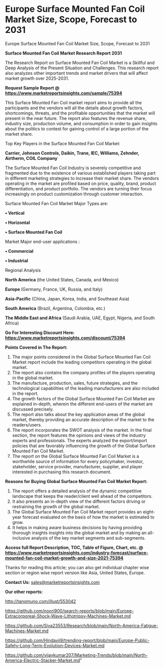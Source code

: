 # Europe Surface Mounted Fan Coil Market Size, Scope, Forecast to 2031
Europe Surface Mounted Fan Coil Market Size, Scope, Forecast to 2031

<strong>Surface Mounted Fan Coil Market Research Report 2031</strong>

The Research Report on Surface Mounted Fan Coil Market is a Skillful and Deep Analysis of the Present Situation and Challenges. This research report also analyzes other important trends and market drivers that will affect market growth over 2025-2031.

<strong>Request Sample Report @ <a href=https://www.marketreportsinsights.com/sample/75394>https://www.marketreportsinsights.com/sample/75394</a></strong>

This Surface Mounted Fan Coil market report aims to provide all the participants and the vendors will all the details about growth factors, shortcomings, threats, and the profitable opportunities that the market will present in the near future. The report also features the revenue share, industry size, production volume, and consumption in order to gain insights about the politics to contest for gaining control of a large portion of the market share.

Top Key Players in the Surface Mounted Fan Coil Market:

<strong>Carrier, Johnson Controls, Daikin, Trane, IEC, Williams, Zehnder, Airtherm, COIL Company</strong>

The Surface Mounted Fan Coil Industry is severely competitive and fragmented due to the existence of various established players taking part in different marketing strategies to increase their market share. The vendors operating in the market are profiled based on price, quality, brand, product differentiation, and product portfolio. The vendors are turning their focus increasingly on product customization through customer interaction.

Surface Mounted Fan Coil Market Major Types are:

<strong>• Vertical

• Horizontal

• Surface Mounted Fan Coil</strong>

Market Major end-user applications :

<strong>• Commercial

• Industrial</strong>

Regional Analysis

</u><strong><b>North America</b></strong> (the United States, Canada, and Mexico)

<strong><b>Europe </b></strong>(Germany, France, UK, Russia, and Italy)

<strong><b>Asia-Pacific</b></strong> (China, Japan, Korea, India, and Southeast Asia)

<strong><b>South America</b></strong> (Brazil, Argentina, Colombia, etc.)

<strong><b>The Middle East and Africa</b></strong> (Saudi Arabia, UAE, Egypt, Nigeria, and South Africa)

<strong>Go For Interesting Discount Here: <a href=https://www.marketreportsinsights.com/discount/75394>https://www.marketreportsinsights.com/discount/75394</a></strong>

<strong>Points Covered in The Report:</strong>
<ol>
  <li>The major points considered in the Global Surface Mounted Fan Coil Market report include the leading competitors operating in the global market.</li>
  <li>The report also contains the company profiles of the players operating in the global market.</li>
  <li>The manufacture, production, sales, future strategies, and the technological capabilities of the leading manufacturers are also included in the report.</li>
  <li>The growth factors of the Global Surface Mounted Fan Coil Market are explained in-depth, wherein the different end-users of the market are discussed precisely.</li>
  <li>The report also talks about the key application areas of the global market, thereby providing an accurate description of the market to the readers/users.</li>
  <li>The report incorporates the SWOT analysis of the market. In the final section, the report features the opinions and views of the industry experts and professionals. The experts analyzed the export/import policies that are favorably influencing the growth of the Global Surface Mounted Fan Coil Market.</li>
  <li>The report on the Global Surface Mounted Fan Coil Market is a worthwhile source of information for every policymaker, investor, stakeholder, service provider, manufacturer, supplier, and player interested in purchasing this research document.</li>
</ol>
<strong>Reasons for Buying Global Surface Mounted Fan Coil Market Report:</strong>

<ol>
  <li>The report offers a detailed analysis of the dynamic competitive landscape that keeps the reader/client well ahead of the competitors.</li>
  <li>It also presents an in-depth view of the different factors driving or restraining the growth of the global market.</li>
  <li>The Global Surface Mounted Fan Coil Market report provides an eight-year forecast evaluated on the basis of how the market is estimated to grow.</li>
  <li>It helps in making aware business decisions by having providing thorough insights insights into the global market and by making an all-inclusive analysis of the key market segments and sub-segments.</li>
</ol>
<strong>Access full Report Description, TOC, Table of Figure, Chart, etc. @ <a href=https://www.marketreportsinsights.com/industry-forecast/surface-mounted-fan-coil-market-growth-and-size-2021-75394>https://www.marketreportsinsights.com/industry-forecast/surface-mounted-fan-coil-market-growth-and-size-2021-75394</a></strong>


Thanks for reading this article; you can also get individual chapter wise section or region wise report version like Asia, United States, Europe.

<strong>Contact Us:</strong>
sales@marketreportsinsights.com

<strong>Our other reports:</strong>

<a href=http://tanomuno.com/illust/553042>http://tanomuno.com/illust/553042</a>

<a href=https://github.com/noori900/search-reports/blob/main/Europe-Extracorporeal-Shock-Wave-Lithotripsy-Machines-Market.md>https://github.com/noori900/search-reports/blob/main/Europe-Extracorporeal-Shock-Wave-Lithotripsy-Machines-Market.md</a>

<a href=https://github.com/Siya23553/Research/blob/main/North-America-Fatigue-Machines-Market.md>https://github.com/Siya23553/Research/blob/main/North-America-Fatigue-Machines-Market.md</a>

<a href=https://github.com/Hindavii9/trending-report/blob/main/Europe-Public-Safety-Long-Term-Evolution-Devices-Market.md>https://github.com/Hindavii9/trending-report/blob/main/Europe-Public-Safety-Long-Term-Evolution-Devices-Market.md</a>

<a href=https://github.com/vijaykumar207/Marketing-Trends/blob/main/North-America-Electric-Stacker-Market.md>https://github.com/vijaykumar207/Marketing-Trends/blob/main/North-America-Electric-Stacker-Market.md</a>"
